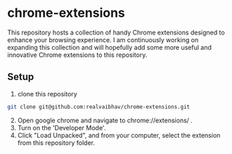# chrome-extensions

This repository hosts a collection of handy Chrome extensions designed to enhance your browsing experience.  I am continuously working on expanding this collection and will hopefully add some more useful and innovative Chrome extensions to this repository.

## Setup
1. clone this repository
```bash
git clone git@github.com:realvaibhav/chrome-extensions.git
```
2. Open google chrome and navigate to chrome://extensions/ .
3. Turn on the 'Developer Mode'.
4. Click "Load Unpacked", and from your computer, select the extension from this repository folder.
